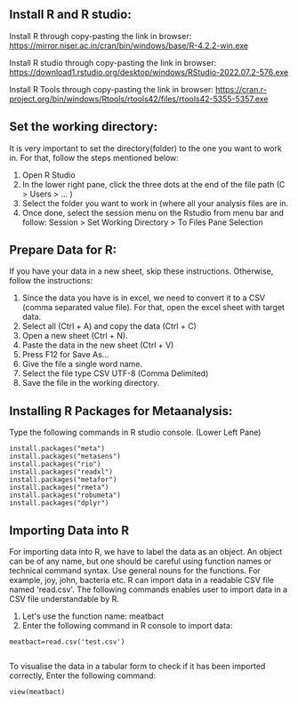 ## Install R and R studio:

Install R through copy-pasting the link in browser: https://mirror.niser.ac.in/cran/bin/windows/base/R-4.2.2-win.exe

Install R studio through copy-pasting the link in browser: https://download1.rstudio.org/desktop/windows/RStudio-2022.07.2-576.exe

Install R Tools through copy-pasting the link in browser: https://cran.r-project.org/bin/windows/Rtools/rtools42/files/rtools42-5355-5357.exe

## Set the working directory:

It is very important to set the directory(folder) to the one you want to work in. For that, follow the steps mentioned below:

1. Open R Studio
2. In the lower right pane, click the three dots at the end of the file path (C > Users > ... )
3. Select the folder you want to work in (where all your analysis files are in.
4. Once done, select the session menu on the Rstudio from menu bar and follow: Session > Set Working Directory > To Files Pane Selection

## Prepare Data for R:

If you have your data in a new sheet, skip these instructions. Otherwise, follow the instructions:

1. Since the data you have is in excel, we need to convert it to a CSV (comma separated value file). For that, open the excel sheet with target data.
2. Select all (Ctrl + A) and copy the data (Ctrl + C)
3. Open a new sheet (Ctrl + N).
4. Paste the data in the new sheet (Ctrl + V)
5. Press F12 for Save As...
6. Give the file a single word name.
7. Select the file type CSV UTF-8 (Comma Delimited)
8. Save the file in the working directory.

## Installing R Packages for Metaanalysis:

Type the following commands in R studio console. (Lower Left Pane)

```
install.packages("meta")
install.packages("metasens")
install.packages("rio")
install.packages("readxl")
install.packages("metafor")
install.packages("rmeta")
install.packages("robumeta")
install.packages("dplyr")

```
## Importing Data into R

For importing data into R, we have to label the data as an object. An object can be of any name, but one should be careful using function names or technical command syntax. Use general nouns for the functions. For example, joy, john, bacteria etc. R can import data in a readable CSV file named 'read.csv'. The following commands enables user to import data in a CSV file understandable by R.

1. Let's use the function name: meatbact
2. Enter the following command in R console to import data:

```
meatbact=read.csv('test.csv')
        
```

To visualise the data in a tabular form to check if it has been imported correctly, Enter the following command:

```
view(meatbact)

```

